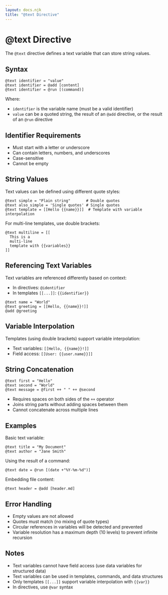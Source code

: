 ```yaml
---
layout: docs.njk
title: "@text Directive"
---
```


# @text Directive

The `@text` directive defines a text variable that can store string values.

## Syntax

```mlld
@text identifier = "value"
@text identifier = @add [content]
@text identifier = @run [(command)]
```

Where:
- `identifier` is the variable name (must be a valid identifier)
- `value` can be a quoted string, the result of an `@add` directive, or the result of an `@run` directive

## Identifier Requirements

- Must start with a letter or underscore
- Can contain letters, numbers, and underscores
- Case-sensitive
- Cannot be empty

## String Values

Text values can be defined using different quote styles:

```mlld
@text simple = "Plain string"       # Double quotes
@text also_simple = 'Single quotes' # Single quotes
@text template = [[Hello {{name}}]]  # Template with variable interpolation
```

For multi-line templates, use double brackets:

```mlld
@text multiline = [[
  This is a
  multi-line
  template with {{variables}}
]]
```

## Referencing Text Variables

Text variables are referenced differently based on context:
- In directives: `@identifier`
- In templates `[[...]]`: `{{identifier}}`

```mlld
@text name = "World"
@text greeting = [[Hello, {{name}}!]]
@add @greeting
```

## Variable Interpolation

Templates (using double brackets) support variable interpolation:

- Text variables: `[[Hello, {{name}}!]]`
- Field access: `[[User: {{user.name}}]]`

## String Concatenation

```mlld
@text first = "Hello"
@text second = "World"
@text message = @first ++ " " ++ @second
```

- Requires spaces on both sides of the `++` operator
- Joins string parts without adding spaces between them
- Cannot concatenate across multiple lines

## Examples

Basic text variable:
```mlld
@text title = "My Document"
@text author = "Jane Smith"
```

Using the result of a command:
```mlld
@text date = @run [(date +"%Y-%m-%d")]
```

Embedding file content:
```mlld
@text header = @add [header.md]
```

## Error Handling

- Empty values are not allowed
- Quotes must match (no mixing of quote types)
- Circular references in variables will be detected and prevented
- Variable resolution has a maximum depth (10 levels) to prevent infinite recursion

## Notes

- Text variables cannot have field access (use data variables for structured data)
- Text variables can be used in templates, commands, and data structures
- Only templates `[[...]]` support variable interpolation with `{{var}}`
- In directives, use `@var` syntax